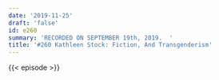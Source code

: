 ```yaml
---
date: '2019-11-25'
draft: 'false'
id: e260
summary: 'RECORDED ON SEPTEMBER 19th, 2019.  '
title: '#260 Kathleen Stock: Fiction, And Transgenderism'
---
```

{{< episode >}}
